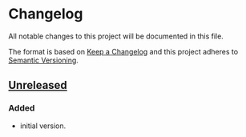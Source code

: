 # Changelog

All notable changes to this project will be documented in this file.

The format is based on [Keep a Changelog](http://keepachangelog.com/en/1.0.0/)
and this project adheres to [Semantic Versioning](http://semver.org/spec/v2.0.0.html).

## [Unreleased]

### Added

- initial version.

[Unreleased]: https://github.com/keratagpro/tagpro-analytics-ts/compare/v0.0.1...HEAD
